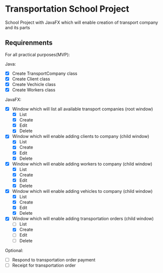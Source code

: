 # Transportation School Project

School Project with JavaFX which will enable creation of transport company and its parts

## Requirenments

For all practical purposes(MVP):

Java:

- [x] Create TransportCompany class
- [x] Create Client class
- [x] Create Vechicle class
- [x] Create Workers class

JavaFX:

- [x] Window which will list all available transport companies (root window)
    - [x] List
    - [x] Create
    - [x] Edit
    - [x] Delete
- [x] Window which will enable adding clients to company (child window)
    - [x] List
    - [x] Create
    - [x] Edit
    - [x] Delete
- [x] Window which will enable adding workers to company (child window)
    - [x] List
    - [x] Create
    - [x] Edit
    - [x] Delete
- [x] Window which will enable adding vehicles to company (child window)
    - [x] List
    - [x] Create
    - [x] Edit
    - [x] Delete
- [x] Window which will enable adding transportation orders (child window)
    - [ ] List
    - [x] Create
    - [ ] Edit
    - [ ] Delete

Optional:
- [ ] Respond to transportation order payment
- [ ] Receipt for transportation order
